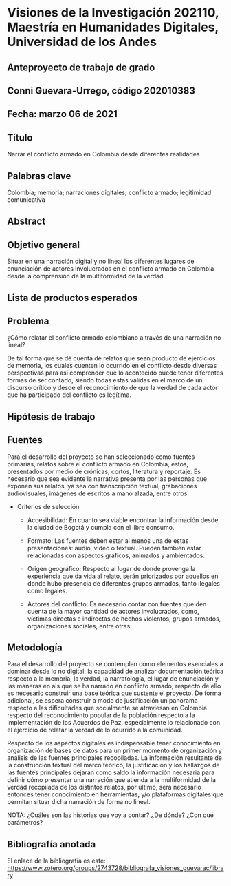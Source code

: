 # Visiones de la Investigación 202110, Maestría en Humanidades Digitales, Universidad de los Andes
## Anteproyecto de trabajo de grado
## Conni Guevara-Urrego, código 202010383
## Fecha: marzo 06 de 2021
## Título

Narrar el conflicto armado en Colombia desde diferentes realidades

## Palabras clave

Colombia; memoria; narraciones digitales; conflicto armado; legitimidad comunicativa

## Abstract
## Objetivo general
 
Situar en una narración digital y no lineal los diferentes lugares de enunciación de actores involucrados en el conflicto armado en Colombia desde la comprensión de la multiformidad de la verdad.  

## Lista de productos esperados
## Problema

¿Cómo relatar el conflicto armado colombiano a través de una narración no lineal?

De tal forma que se dé cuenta de relatos que sean producto de ejercicios de memoria, los cuales cuenten lo ocurrido en el conflicto desde diversas perspectivas para así comprender que lo acontecido puede tener diferentes formas de ser contado, siendo todas estas válidas en el marco de un discurso crítico y desde el reconocimiento de que la verdad de cada actor que ha participado del conflicto es legítima.
 

## Hipótesis de trabajo
## Fuentes

Para el desarrollo del proyecto se han seleccionado como fuentes primarias, relatos sobre el conflicto armado en Colombia, estos, presentados por medio de crónicas, cortos, literatura y reportaje. Es necesario que sea evidente la narrativa presenta por las personas que exponen sus relatos, ya sea con transcripción textual, grabaciones audiovisuales, imágenes de escritos a mano alzada, entre otros. 

* Criterios de selección 

   * Accesibilidad: En cuanto sea viable encontrar la información desde la ciudad de Bogotá y cumpla con el libre consumo.

   * Formato: Las fuentes deben estar al menos una de estas presentaciones: audio, vídeo o textual. Pueden también estar relacionadas con aspectos gráficos, animados y ambientados. 

   * Origen geográfico: Respecto al lugar de donde provenga la experiencia que da vida al relato, serán priorizados por aquellos en donde hubo presencia de diferentes grupos armados, tanto ilegales como legales.

   * Actores del conflicto: Es necesario contar con fuentes que den cuenta de la mayor cantidad de actores involucrados, como, víctimas directas e indirectas de hechos violentos, grupos armados, organizaciones sociales, entre otras. 


## Metodología

Para el desarrollo del proyecto se contemplan como elementos esenciales a dominar desde lo no digital, la capacidad de analizar documentación teórica respecto a la memoria, la verdad, la narratología, el lugar de enunciación y las maneras en als que se ha narrado en conflicto armado; respecto de ello es necesario construir una base teórica que sustente el proyecto. De forma adicional, se espera construir a modo de justificación un panorama respecto a las dificultades que socialmente se atraviesan en Colombia respecto del reconocimiento popular de la población respecto a la implementación de los Acuerdos de Paz, especialmente lo relacionado con el ejercicio de relatar la verdad de lo ocurrido a la comunidad. 

Respecto de los aspectos digitales es indispensable tener conocimiento en organización de bases de datos para un primer momento de organización y análisis de las fuentes principales recopiladas. La información resultante de la construcción textual del marco teórico, la justificación y los hallazgos de las fuentes principales dejarán como saldo la información necesaria para definir cómo presentar una narración que atienda a la multiformidad de la verdad recopilada de los distintos relatos, por último, será necesario entonces tener conocimiento en herramientas, y/o plataformas digitales que permitan situar dicha narración de forma no lineal. 

NOTA: ¿Cuáles son las historias que voy a contar? ¿De dónde? ¿Con qué parámetros?


## Bibliografía anotada

El enlace de la bibliografía es este: https://www.zotero.org/groups/2743728/bibliografa_visiones_guevarac/library
